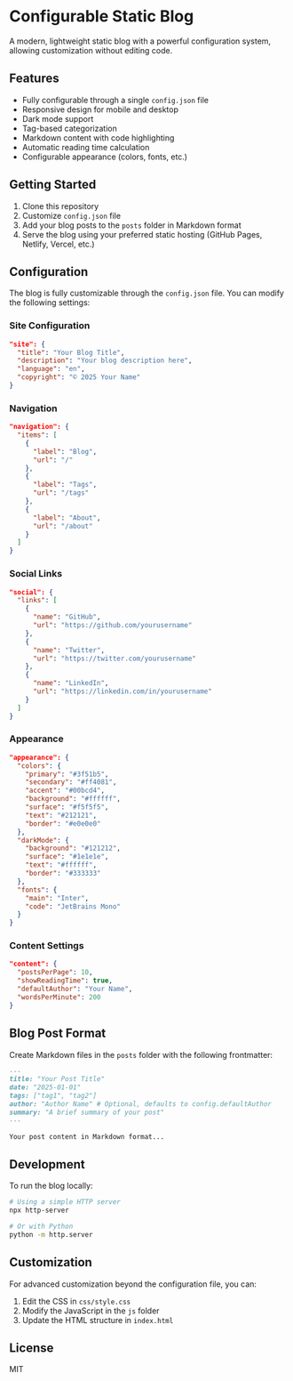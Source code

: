 # Configurable Static Blog

A modern, lightweight static blog with a powerful configuration system, allowing customization without editing code.

## Features

- Fully configurable through a single `config.json` file
- Responsive design for mobile and desktop
- Dark mode support
- Tag-based categorization
- Markdown content with code highlighting
- Automatic reading time calculation
- Configurable appearance (colors, fonts, etc.)

## Getting Started

1. Clone this repository
2. Customize `config.json` file
3. Add your blog posts to the `posts` folder in Markdown format
4. Serve the blog using your preferred static hosting (GitHub Pages, Netlify, Vercel, etc.)

## Configuration

The blog is fully customizable through the `config.json` file. You can modify the following settings:

### Site Configuration

```json
"site": {
  "title": "Your Blog Title",
  "description": "Your blog description here",
  "language": "en",
  "copyright": "© 2025 Your Name"
}
```

### Navigation

```json
"navigation": {
  "items": [
    {
      "label": "Blog",
      "url": "/"
    },
    {
      "label": "Tags",
      "url": "/tags"
    },
    {
      "label": "About",
      "url": "/about"
    }
  ]
}
```

### Social Links

```json
"social": {
  "links": [
    {
      "name": "GitHub",
      "url": "https://github.com/yourusername"
    },
    {
      "name": "Twitter",
      "url": "https://twitter.com/yourusername"
    },
    {
      "name": "LinkedIn",
      "url": "https://linkedin.com/in/yourusername"
    }
  ]
}
```

### Appearance

```json
"appearance": {
  "colors": {
    "primary": "#3f51b5",
    "secondary": "#ff4081",
    "accent": "#00bcd4",
    "background": "#ffffff",
    "surface": "#f5f5f5",
    "text": "#212121",
    "border": "#e0e0e0"
  },
  "darkMode": {
    "background": "#121212",
    "surface": "#1e1e1e",
    "text": "#ffffff",
    "border": "#333333"
  },
  "fonts": {
    "main": "Inter",
    "code": "JetBrains Mono"
  }
}
```

### Content Settings

```json
"content": {
  "postsPerPage": 10,
  "showReadingTime": true,
  "defaultAuthor": "Your Name",
  "wordsPerMinute": 200
}
```

## Blog Post Format

Create Markdown files in the `posts` folder with the following frontmatter:

```markdown
---
title: "Your Post Title"
date: "2025-01-01"
tags: ["tag1", "tag2"]
author: "Author Name" # Optional, defaults to config.defaultAuthor
summary: "A brief summary of your post"
---

Your post content in Markdown format...
```

## Development

To run the blog locally:

```bash
# Using a simple HTTP server
npx http-server

# Or with Python
python -m http.server
```

## Customization

For advanced customization beyond the configuration file, you can:

1. Edit the CSS in `css/style.css`
2. Modify the JavaScript in the `js` folder
3. Update the HTML structure in `index.html`

## License

MIT 